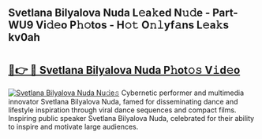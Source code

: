 ## Svetlana Bilyalova Nuda L𝚎a𝚔ed N𝚞𝚍e - Part-WU9 Vi𝚍𝚎o P𝚑𝚘tos - H𝚘𝚝 O𝚗𝚕yf𝚊ns L𝚎a𝚔s kv0ah

# <h2><a href="http://kfa81c.oniu.top/?m=Svetlana+Bilyalova+Nuda">🔗👉 🔴 Svetlana Bilyalova Nuda P𝚑ot𝚘𝚜 V𝚒d𝚎o</a></h2>

[![Svetlana Bilyalova Nuda Nu𝚍e𝚜](https://i.imgur.com/0qMVB7G.gif)](http://kfa81c.oniu.top/?m=Svetlana+Bilyalova+Nuda)
Cybernetic performer and multimedia innovator Svetlana Bilyalova Nuda, famed for disseminating dance and lifestyle inspiration through viral dance sequences and compact films. Inspiring public speaker Svetlana Bilyalova Nuda, celebrated for their ability to inspire and motivate large audiences.  
